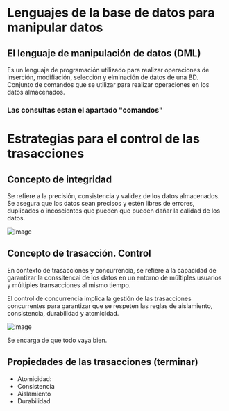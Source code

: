 # Lenguajes de la base de datos para manipular datos

## El lenguaje de manipulación de datos (DML)

Es un lenguaje de programación utilizado para realizar operaciones de inserción, modifiación, selección y elminación de datos de una BD. Conjunto de comandos que se utilizar para realizar operaciones en los datos almacenados.

### Las consultas estan el apartado "comandos"

# Estrategias para el control de las trasacciones

## Concepto de integridad

Se refiere a la precisión, consistencia y validez de los datos almacenados. Se asegura que los datos sean precisos y estén libres de errores, duplicados o incoscientes que pueden  que pueden dañar la calidad de los datos.

![image](https://github.com/user-attachments/assets/833c46cf-416f-402a-b291-7fabbf1e1ea9)

## Concepto de trasacción. Control 

En contexto de trasacciones y concurrencia, se refiere a la capacidad de garantizar la conssitencai de los datos en un entorno de múltiples usuarios y múltiples transacciones al mismo tiempo.

El control de concurrencia implica la gestión de las trasacciones concurrentes para garantizar que se respeten las reglas de aislamiento, consistencia, durabilidad y atomicidad.

![image](https://github.com/user-attachments/assets/d8b25de2-087e-4150-9da0-12b331547f80)

Se encarga de que todo vaya bien.

## Propiedades de las trasacciones (terminar)

- Atomicidad:
- Consistencia
- Aislamiento
- Durabilidad

